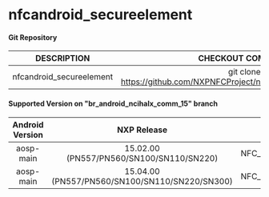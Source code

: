 # nfcandroid_secureelement

#### Git Repository

| DESCRIPTION        | CHECKOUT COMMAND          |
| :-------------: |:-------------:| 
| nfcandroid_secureelement    |  git clone https://github.com/NXPNFCProject/nfcandroid_secureelement.git |


#### Supported Version on "br_android_ncihalx_comm_15" branch
| Android Version        | NXP Release          | NXP Tag  |
| :-------------: |:---------------------:| :-----:|
| aosp-main              |  15.02.00 (PN557/PN560/SN100/SN110/SN220) |  NFC_AR_00_3E800_15.02.00_OpnSrc |
| aosp-main              |  15.04.00 (PN557/PN560/SN100/SN110/SN220/SN300) |  NFC_AR_00_7E800_15.04.00_OpnSrc |














